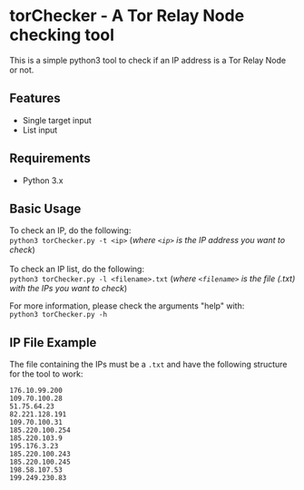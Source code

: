 # torChecker - A Tor Relay Node checking tool
This is a simple python3 tool to check if an IP address is a Tor Relay Node or not.

## Features
- Single target input
- List input

## Requirements
- Python 3.x

## Basic Usage
To check an IP, do the following: \
`python3 torChecker.py -t <ip>` (*where `<ip>` is the IP address you want to check*) \
\
To check an IP list, do the following: \
`python3 torChecker.py -l <filename>.txt` (*where `<filename>` is the file (.txt) with the IPs you want to check*)

For more information, please check the arguments "help" with: \
`python3 torChecker.py -h`

## IP File Example
The file containing the IPs must be a `.txt` and have the following structure for the tool to work:
```
176.10.99.200 
109.70.100.28
51.75.64.23 
82.221.128.191
109.70.100.31 
185.220.100.254 
185.220.103.9 
195.176.3.23
185.220.100.243
185.220.100.245
198.58.107.53
199.249.230.83
```
